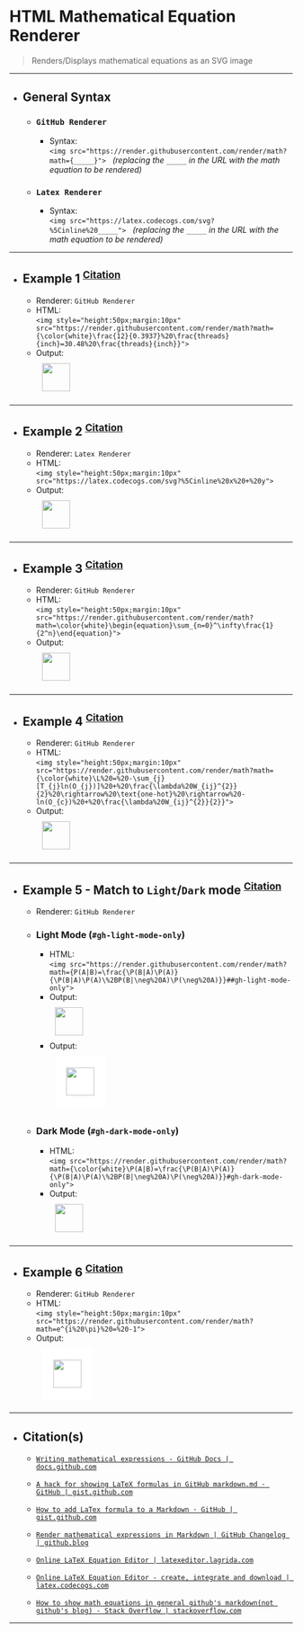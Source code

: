 <!-- ------------------------------------------------------------ -->
<!-- https://github.com/mcavallo-git/Coding/blob/main/git/github_render-math-equations.md -->
<!-- ------------------------------------------------------------ -->

# HTML Mathematical Equation Renderer
  > Renders/Displays mathematical equations as an SVG image

<!-- ------------------------------ -->

***
- ## General Syntax

  - ### `GitHub Renderer`
    - Syntax:<br />```<img src="https://render.githubusercontent.com/render/math?math={_____}">```&nbsp;&nbsp;&nbsp;*(replacing the `_____` in the URL with the math equation to be rendered)*

  - ### `Latex Renderer`
    - Syntax:<br />```<img src="https://latex.codecogs.com/svg?%5Cinline%20_____">```&nbsp;&nbsp;&nbsp;*(replacing the `_____` in the URL with the math equation to be rendered)*

<!-- ------------------------------ -->

***
- ## Example 1 <sup><a href="https://github.com/mcavallo-git/Coding/search?q=schrader">Citation</a></sup>
  - Renderer:  `GitHub Renderer`
  - HTML:<br />```<img style="height:50px;margin:10px" src="https://render.githubusercontent.com/render/math?math={\color{white}\frac{12}{0.3937}%20\frac{threads}{inch}=30.48%20\frac{threads}{inch}}">```
  - Output:<br /><img style="height:50px;margin:10px" src="https://render.githubusercontent.com/render/math?math={\color{white}\frac{12}{0.3937}%20\frac{threads}{inch}=30.48%20\frac{threads}{inch}}">

<!-- ------------------------------ -->

***
- ## Example 2 <sup><a href="https://github.com/mcavallo-git/Coding/search?q=schrader">Citation</a></sup>
  - Renderer:  `Latex Renderer`
  - HTML:<br />```<img style="height:50px;margin:10px" src="https://latex.codecogs.com/svg?%5Cinline%20x%20+%20y">```
  - Output:<br /><img style="height:50px;margin:10px" src="https://latex.codecogs.com/svg?%5Cinline%20x%20+%20y">

<!-- ------------------------------ -->

***
- ## Example 3 <sup><a href="https://tex.stackexchange.com/q/566327">Citation</a></sup>
  - Renderer:  `GitHub Renderer`
  - HTML:<br />```<img style="height:50px;margin:10px" src="https://render.githubusercontent.com/render/math?math=\color{white}\begin{equation}\sum_{n=0}^\infty\frac{1}{2^n}\end{equation}">```
  - Output:<br /><img style="height:50px;margin:10px" src="https://render.githubusercontent.com/render/math?math=\color{white}\begin{equation}\sum_{n=0}^\infty\frac{1}{2^n}\end{equation}">

<!-- ------------------------------ -->

***
- ## Example 4 <sup><a href="https://gist.github.com/a-rodin/fef3f543412d6e1ec5b6cf55bf197d7b?permalink_comment_id=4051474#gistcomment-4051474">Citation</a></sup>
  - Renderer:  `GitHub Renderer`
  - HTML:<br />```<img style="height:50px;margin:10px" src="https://render.githubusercontent.com/render/math?math={\color{white}\L%20=%20-\sum_{j}[T_{j}ln(O_{j})]%20+%20\frac{\lambda%20W_{ij}^{2}}{2}%20\rightarrow%20\text{one-hot}%20\rightarrow%20-ln(O_{c})%20+%20\frac{\lambda%20W_{ij}^{2}}{2}}">```
  - Output:<br /><img style="height:50px;margin:10px" src="https://render.githubusercontent.com/render/math?math={\color{white}\L%20=%20-\sum_{j}[T_{j}ln(O_{j})]%20+%20\frac{\lambda%20W_{ij}^{2}}{2}%20\rightarrow%20\text{one-hot}%20\rightarrow%20-ln(O_{c})%20+%20\frac{\lambda%20W_{ij}^{2}}{2}}">

<!-- ------------------------------ -->

***
- ## Example 5 - Match to `Light`/`Dark` mode <sup><a href="https://gist.github.com/a-rodin/fef3f543412d6e1ec5b6cf55bf197d7b?permalink_comment_id=4117952#gistcomment-4117952">Citation</a></sup>
  - Renderer:  `GitHub Renderer`
  - ### Light Mode (`#gh-light-mode-only`)
    - HTML:<br />```<img src="https://render.githubusercontent.com/render/math?math={P(A|B)=\frac{\P(B|A)\P(A)}{\P(B|A)\P(A)\%2BP(B|\neg%20A)\P(\neg%20A)}}##gh-light-mode-only">```
    - Output:<br /><img style="height:50px;margin:10px" src="https://render.githubusercontent.com/render/math?math={P(A|B)=\frac{\P(B|A)\P(A)}{\P(B|A)\P(A)\%2BP(B|\neg%20A)\P(\neg%20A)}}##gh-light-mode-only">
    - Output:<br /><img style="height:50px;margin:10px;background:white;padding:20px;" src="https://render.githubusercontent.com/render/math?math={P(A|B)=\frac{\P(B|A)\P(A)}{\P(B|A)\P(A)\%2BP(B|\neg%20A)\P(\neg%20A)}}#">
  - ### Dark Mode (`#gh-dark-mode-only`)
    - HTML:<br />```<img src="https://render.githubusercontent.com/render/math?math={\color{white}\P(A|B)=\frac{\P(B|A)\P(A)}{\P(B|A)\P(A)\%2BP(B|\neg%20A)\P(\neg%20A)}}#gh-dark-mode-only">```
    - Output:<br /><img style="height:50px;margin:10px" src="https://render.githubusercontent.com/render/math?math={\color{white}\P(A|B)=\frac{\P(B|A)\P(A)}{\P(B|A)\P(A)\%2BP(B|\neg%20A)\P(\neg%20A)}}#gh-dark-mode-only">

<!-- ------------------------------ -->

***
- ## Example 6 <sup><a href="https://gist.github.com/VictorNS69/1c952045825eac1b5e4d9fc84ad9d384">Citation</a></sup>
  - Renderer:  `GitHub Renderer`
  - HTML:<br />```<img style="height:50px;margin:10px" src="https://render.githubusercontent.com/render/math?math=e^{i%20\pi}%20=%20-1">```
  - Output:<br /><img style="height:50px;margin:10px;background:white;padding:20px;" src="https://render.githubusercontent.com/render/math?math=e^{i%20\pi}%20=%20-1">

<!-- ------------------------------ -->

***
- ## Citation(s)

  - [`Writing mathematical expressions - GitHub Docs | docs.github.com`](https://docs.github.com/en/get-started/writing-on-github/working-with-advanced-formatting/writing-mathematical-expressions)

  - [`A hack for showing LaTeX formulas in GitHub markdown.md · GitHub | gist.github.com`](https://gist.github.com/a-rodin/fef3f543412d6e1ec5b6cf55bf197d7b)

  - [`How to add LaTex formula to a Markdown · GitHub | gist.github.com`](https://gist.github.com/VictorNS69/1c952045825eac1b5e4d9fc84ad9d384)

  - [`Render mathematical expressions in Markdown | GitHub Changelog | github.blog`](https://github.blog/changelog/2022-05-19-render-mathematical-expressions-in-markdown/)

  - [`Online LaTeX Equation Editor | latexeditor.lagrida.com`](https://latexeditor.lagrida.com/)

  - [`Online LaTeX Equation Editor - create, integrate and download | latex.codecogs.com`](https://latex.codecogs.com/eqneditor/editor.php)

  - [`How to show math equations in general github's markdown(not github's blog) - Stack Overflow | stackoverflow.com`](https://stackoverflow.com/a/73641530)

<!-- ------------------------------ -->

***
